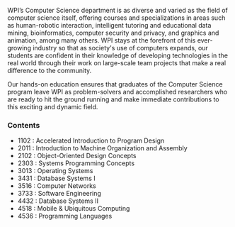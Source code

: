 WPI’s Computer Science department is as diverse and varied as the field of computer science itself, offering courses and specializations in areas such as human-robotic interaction, intelligent tutoring and educational data mining, bioinformatics, computer security and privacy, and graphics and animation, among many others. WPI stays at the forefront of this ever-growing industry so that as society's use of computers expands, our students are confident in their knowledge of developing technologies in the real world through their work on large-scale team projects that make a real difference to the community.

Our hands-on education ensures that graduates of the Computer Science program leave WPI as problem-solvers and accomplished researchers who are ready to hit the ground running and make immediate contributions to this exciting and dynamic field.

### Contents
- 1102 : Accelerated Introduction to Program Design
- 2011 : Introduction to Machine Organization and Assembly
- 2102 : Object-Oriented Design Concepts
- 2303 : Systems Programming Concepts
- 3013 : Operating Systems
- 3431 : Database Systems I
- 3516 : Computer Networks
- 3733 : Software Engineering
- 4432 : Database Systems II
- 4518 : Mobile & Ubiquitous Computing
- 4536 : Programming Languages
